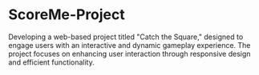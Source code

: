 # ScoreMe-Project
Developing a web-based project titled "Catch the Square," designed to engage users with an interactive and dynamic gameplay experience. The project focuses on enhancing user interaction through responsive design and efficient functionality.
